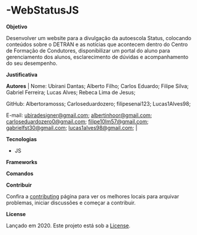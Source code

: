 # -WebStatusJS



**Objetivo**

Desenvolver um website para a divulgação da autoescola Status, colocando conteúdos
sobre o DETRAN e as notícias que acontecem dentro do Centro de Formação de
Condutores, disponibilizar um portal do aluno para gerenciamento dos alunos,
esclarecimento de dúvidas e acompanhamento do seu desempenho.

**Justificativa**



**Autores**
| 
Nome: Ubirani Dantas;
      Alberto Filho;
      Carlos Eduardo;
      Filipe Silva;
      Gabriel Ferreira;
      Lucas Alves;
      Rebeca Lima de Jesus;
      
GitHub: Albertoramosss;
        Carloseduardozero;
        filipesenai123;
        Lucas1Alves98;
        
E-mail: ubiradesigner@gmail.com;
        albertinhoor@gmail.com;
        carloseduardozero0@gmail.com;
        filipe10lm57@gmail.com;
        gabrielfst30@gmail.com;
        lucas1alves98@gmail.com;
| 


**Tecnologias**

- JS

**Frameworks**


**Comandos**

**Contribuir**

Confira a [contributing](https://github.com/Carloseduardozero/-WebStatusJS/blob/master/CONTRIBUTING.md) página para ver os melhores locais para arquivar problemas, iniciar discussões e começar a contribuir.


**License**

Lançado em 2020.
Este projeto está sob a [License](https://github.com/Carloseduardozero/-WebStatusJS/blob/master/LICENCE).

